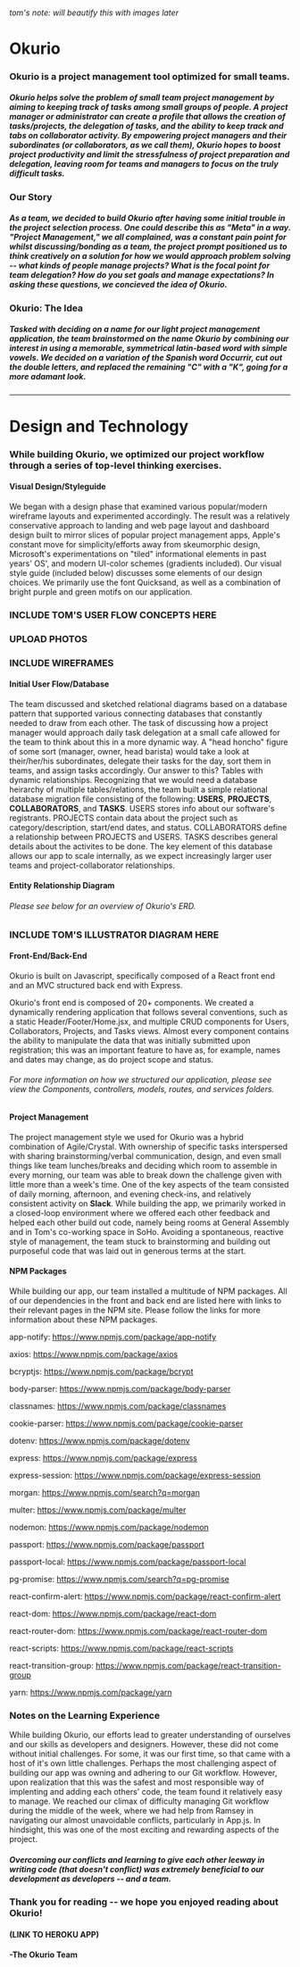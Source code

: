 ###### tom's note: will beautify this with images later

# Okurio
### Okurio is a project management tool optimized for small teams.
##### Okurio helps solve the problem of small team project management by aiming to keeping track of tasks among small groups of people. A project manager or administrator can create a profile that allows the creation of tasks/projects, the delegation of tasks, and the ability to keep track and tabs on collaborator activity. By empowering project managers and their subordinates (or collaborators, as we call them), Okurio hopes to boost project productivity and limit the stressfulness of project preparation and delegation, leaving room for teams and managers to focus on the truly difficult tasks.


### Our Story
##### As a team, we decided to build Okurio after having some initial trouble in the project selection process. One could describe this as "Meta" in a way. "Project Management," we all complained, was a constant pain point for whilst discussing/bonding as a team, the project prompt positioned us to think creatively on a solution for how we would approach problem solving -- what kinds of people manage projects? What is the focal point for team delegation? How do you set goals and manage expectations? In asking these questions, we concieved the idea of Okurio. 

### Okurio: The Idea 
##### Tasked with deciding on a name for our light project management application, the team brainstormed on the name Okurio by combining our interest in using a memorable, symmetrical latin-based word with simple vowels. We decided on a variation of the Spanish word Occurrir, cut out the double letters, and replaced the remaining "C" with a "K", going for a more adamant look.

-----

# Design and Technology
### While building Okurio, we optimized our project workflow through a series of top-level thinking exercises.

#### Visual Design/Styleguide
We began with a design phase that examined various popular/modern wireframe layouts and experimented accordingly. The result was a relatively conservative approach to landing and web page layout and dashboard design built to mirror slices of popular project management apps, Apple's constant move for simplicity/efforts away from skeumorphic design, Microsoft's experimentations on "tiled" informational elements in past years' OS', and modern UI-color schemes (gradients included). Our visual style guide (included below) discusses some elements of our design choices. We primarily use the font Quicksand, as well as a combination of bright purple and green motifs on our application.

### INCLUDE TOM'S USER FLOW CONCEPTS HERE
### UPLOAD PHOTOS
### INCLUDE WIREFRAMES

#### Initial User Flow/Database
The team discussed and sketched relational diagrams based on a database pattern that supported various connecting databases that constantly needed to draw from each other. The task of discussing how a project manager would approach daily task delegation at a small cafe allowed for the team to think about this in a more dynamic way. A "head honcho" figure of some sort (manager, owner, head barista) would take a look at their/her/his subordinates, delegate their tasks for the day, sort them in teams, and assign tasks accordingly. Our answer to this? Tables with dynamic relationships. Recognizing that we would need a database heirarchy of multiple tables/relations, the team built a simple relational database migration file consisting of the following: **USERS**, **PROJECTS**, **COLLABORATORS**, and **TASKS**. USERS stores info about our software's registrants. PROJECTS contain data about the project such as category/description, start/end dates, and status. COLLABORATORS define a relationship between PROJECTS and USERS. TASKS describes general details about the activites to be done. The key element of this database allows our app to scale internally, as we expect increasingly larger user teams and project-collaborator relationships.

#### Entity Relationship Diagram
###### Please see below for an overview of Okurio's ERD.
### INCLUDE TOM'S ILLUSTRATOR DIAGRAM HERE

#### Front-End/Back-End
Okurio is built on Javascript, specifically composed of a React front end and an MVC structured back end with Express.

Okurio's front end is composed of 20+ components. We created a dynamically rendering application that follows several conventions, such as a static Header/Footer/Home.jsx, and multiple CRUD components for Users, Collaborators, Projects, and Tasks views. Almost every component contains the ability to manipulate the data that was initially submitted upon registration; this was an important feature to have as, for example, names and dates may change, as do project scope and status. 

###### For more information on how we structured our application, please see view the Components, controllers, models, routes, and services folders.

#### Project Management
The project management style we used for Okurio was a hybrid combination of Agile/Crystal. With ownership of specific tasks interspersed with sharing brainstorming/verbal communication, design, and even small things like team lunches/breaks and deciding which room to assemble in every morning, our team was able to break down the challenge given with little more than a week's time. One of the key aspects of the team consisted of daily morning, afternoon, and evening check-ins, and relatively consistent activity on __Slack__. While building the app, we primarily worked in a closed-loop environment where we offered each other feedback and helped each other build out code, namely being rooms at General Assembly and in Tom's co-working space in SoHo. Avoiding a spontaneous, reactive style of management, the team stuck to brainstorming and building out purposeful code that was laid out in generous terms at the start.

#### NPM Packages
While building our app, our team installed a multitude of NPM packages. All of our dependencies in the front and back end are listed here with links to their relevant pages in the NPM site. Please follow the links for more information about these NPM packages.

app-notify: https://www.npmjs.com/package/app-notify

axios: https://www.npmjs.com/package/axios

bcryptjs: https://www.npmjs.com/package/bcrypt

body-parser: https://www.npmjs.com/package/body-parser

classnames: https://www.npmjs.com/package/classnames

cookie-parser: https://www.npmjs.com/package/cookie-parser

dotenv: https://www.npmjs.com/package/dotenv

express: https://www.npmjs.com/package/express

express-session: https://www.npmjs.com/package/express-session

morgan: https://www.npmjs.com/search?q=morgan

multer: https://www.npmjs.com/package/multer

nodemon: https://www.npmjs.com/package/nodemon

passport: https://www.npmjs.com/package/passport

passport-local: https://www.npmjs.com/package/passport-local

pg-promise: https://www.npmjs.com/search?q=pg-promise

react-confirm-alert: https://www.npmjs.com/package/react-confirm-alert

react-dom: https://www.npmjs.com/package/react-dom

react-router-dom: https://www.npmjs.com/package/react-router-dom

react-scripts: https://www.npmjs.com/package/react-scripts

react-transition-group: https://www.npmjs.com/package/react-transition-group

yarn: https://www.npmjs.com/package/yarn

### Notes on the Learning Experience
While building Okurio, our efforts lead to greater understanding of ourselves and our skills as developers and designers. However, these did not come without initial challenges. For some, it was our first time, so that came with a host of it's own little challenges. Perhaps the most challenging aspect of building our app was owning and adhering to our Git workflow. However, upon realization that this was the safest and most responsible way of implenting and adding each others' code, the team found it relatively easy to manage. We reached our climax of difficulty managing Git workflow during the middle of the week, where we had help from Ramsey in navigating our almost unavoidable conflicts, particularly in App.js. In hindsight, this was one of the most exciting and rewarding aspects of the project. 

##### Overcoming our conflicts and learning to give each other leeway in writing code (that doesn't conflict) was extremely beneficial to our development as developers -- and a team.

### Thank you for reading -- we hope you enjoyed reading about Okurio!
#### (LINK TO HEROKU APP)
#### -The Okurio Team
